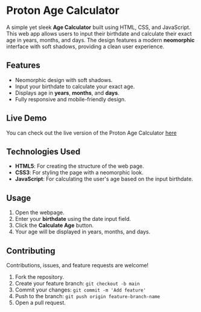 # Proton Age Calculator

A simple yet sleek **Age Calculator** built using HTML, CSS, and JavaScript. This web app allows users to input their birthdate and calculate their exact age in years, months, and days. The design features a modern **neomorphic** interface with soft shadows, providing a clean user experience.

## Features
- Neomorphic design with soft shadows.
- Input your birthdate to calculate your exact age.
- Displays age in **years**, **months**, and **days**.
- Fully responsive and mobile-friendly design.

## Live Demo
You can check out the live version of the Proton Age Calculator [here](https://your-live-demo-link.com)

## Technologies Used
- **HTML5**: For creating the structure of the web page.
- **CSS3**: For styling the page with a neomorphic look.
- **JavaScript**: For calculating the user's age based on the input birthdate.

## Usage

1. Open the webpage.
2. Enter your **birthdate** using the date input field.
3. Click the **Calculate Age** button.
4. Your age will be displayed in years, months, and days.


## Contributing

Contributions, issues, and feature requests are welcome!

1. Fork the repository.
2. Create your feature branch: `git checkout -b main`
3. Commit your changes: `git commit -m 'Add feature'`
4. Push to the branch: `git push origin feature-branch-name`
5. Open a pull request.
